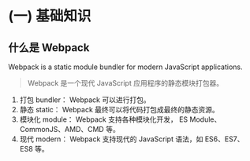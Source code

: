 # (一) 基础知识

## 什么是 Webpack

Webpack is a static module bundler for modern JavaScript applications.

> Webpack 是一个现代 JavaScript 应用程序的静态模块打包器。

1. 打包 bundler： Webpack 可以进行打包。
2. 静态 static： Webpack 最终可以将代码打包成最终的静态资源。
3. 模块化 module： Webpack 支持各种模块化开发， ES Module、CommonJS、AMD、CMD 等。
4. 现代 modern： Webpack 支持现代的 JavaScript 语法，如 ES6、ES7、ES8 等。


